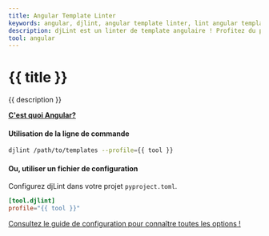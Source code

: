 ```yaml
---
title: Angular Template Linter
keywords: angular, djlint, angular template linter, lint angular templates
description: djLint est un linter de template angulaire ! Profitez du profil pré-build lorsque vous linting et formatez vos templates avec djLint.
tool: angular
---
```


# {{ title }}

{{ description }}

**[C'est quoi Angular?](https://angular.io/guide/template-syntax)**

#### Utilisation de la ligne de commande

```bash
djlint /path/to/templates --profile={{ tool }}
```

#### Ou, utiliser un fichier de configuration

Configurez djLint dans votre projet `pyproject.toml`.

```toml
[tool.djlint]
profile="{{ tool }}"
```

<div class="box notification is-info is-light">
    <span class="icon is-large"><i class="fas fa-2x fa-arrow-circle-right"></i></span><div class="my-auto ml-3 is-inline-block"><a href="/fr/docs/configuration/">Consultez le guide de configuration pour connaître toutes les options !</a></div>
</div>
